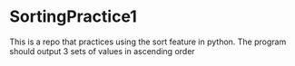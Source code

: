 # SortingPractice1
This is a repo that practices using the sort feature in python. The program should output 3 sets of values in ascending order
